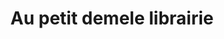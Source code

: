 ---
title: "Au petit demele librairie"
url: /route-dattes/au-petit-demele-librairie/
shop: libros
---